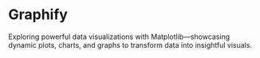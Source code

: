 # Graphify
Exploring powerful data visualizations with Matplotlib—showcasing dynamic plots, charts, and graphs to transform data into insightful visuals.
